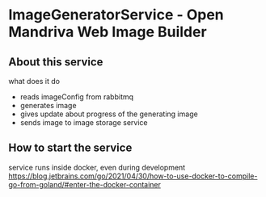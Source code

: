 # ImageGeneratorService - Open Mandriva Web Image Builder

## About this service
what does it do
- reads imageConfig from rabbitmq
- generates image
- gives update about progress of the generating image
- sends image to image storage service

## How to start the service
service runs inside docker, even during development
https://blog.jetbrains.com/go/2021/04/30/how-to-use-docker-to-compile-go-from-goland/#enter-the-docker-container
